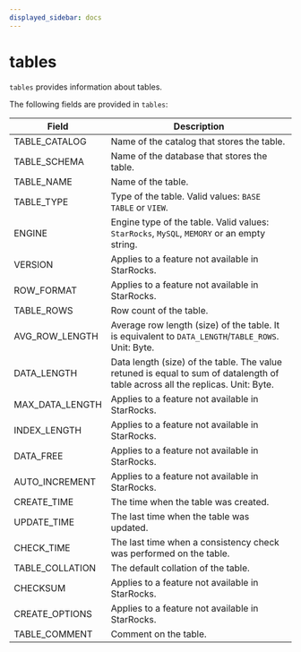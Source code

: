 ```yaml
---
displayed_sidebar: docs
---
```


# tables

`tables` provides information about tables.

The following fields are provided in `tables`:

| **Field**       | **Description**                                                                                                                |
| --------------- |--------------------------------------------------------------------------------------------------------------------------------|
| TABLE_CATALOG   | Name of the catalog that stores the table.                                                                                     |
| TABLE_SCHEMA    | Name of the database that stores the table.                                                                                    |
| TABLE_NAME      | Name of the table.                                                                                                             |
| TABLE_TYPE      | Type of the table. Valid values: `BASE TABLE` or `VIEW`.                                                                       |
| ENGINE          | Engine type of the table. Valid values: `StarRocks`, `MySQL`, `MEMORY` or an empty string.                                     |
| VERSION         | Applies to a feature not available in StarRocks.                                                                               |
| ROW_FORMAT      | Applies to a feature not available in StarRocks.                                                                               |
| TABLE_ROWS      | Row count of the table.                                                                                                        |
| AVG_ROW_LENGTH  | Average row length (size) of the table. It is equivalent to `DATA_LENGTH`/`TABLE_ROWS`. Unit: Byte.                            |
| DATA_LENGTH     | Data length (size) of the table. The value retuned is equal to sum of datalength of table across all the replicas. Unit: Byte. |
| MAX_DATA_LENGTH | Applies to a feature not available in StarRocks.                                                                               |
| INDEX_LENGTH    | Applies to a feature not available in StarRocks.                                                                               |
| DATA_FREE       | Applies to a feature not available in StarRocks.                                                                               |
| AUTO_INCREMENT  | Applies to a feature not available in StarRocks.                                                                               |
| CREATE_TIME     | The time when the table was created.                                                                                           |
| UPDATE_TIME     | The last time when the table was updated.                                                                                      |
| CHECK_TIME      | The last time when a consistency check was performed on the table.                                                             |
| TABLE_COLLATION | The default collation of the table.                                                                                            |
| CHECKSUM        | Applies to a feature not available in StarRocks.                                                                               |
| CREATE_OPTIONS  | Applies to a feature not available in StarRocks.                                                                               |
| TABLE_COMMENT   | Comment on the table.                                                                                                          |
